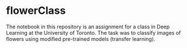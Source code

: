 # flowerClass
The notebook in this repository is an assignment for a class in Deep Learning at the University of Toronto.
The task was to classify images of flowers using modified pre-trained models (transfer learning).
